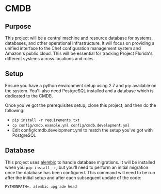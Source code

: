 # CMDB

## Purpose
This project will be a central machine and resource database for systems, databases,  and other operational infrastructure. It will focus on providing a unified interface to the Chef configuration management system and Amazon's public cloud. This will be essential for tracking Project Florida's different systems across locations and roles.

## Setup
Ensure you have a python environment setup using 2.7 and `pip` available on the
system. You'll also need PostgreSQL installed and a database which is dedicated
to the CMDB.

Once you've got the prerequisites setup, clone this project, and then do the
following:

* `pip install -r requirements.txt`
* `cp config/cmdb.example.yml config/cmdb.development.yml`
* Edit config/cmdb.development.yml to match the setup you've got with PostgreSQL

## Database
This project uses [alembic](http://alembic.readthedocs.org/) to handle database
migrations. It will be installed when you `pip install -r`, but you'll need to
perform an initial migration once the database has been configured. This
command will need to be run after the initial setup and after each subsequent
update of the code:

```
PYTHONPATH=. alembic upgrade head
```
